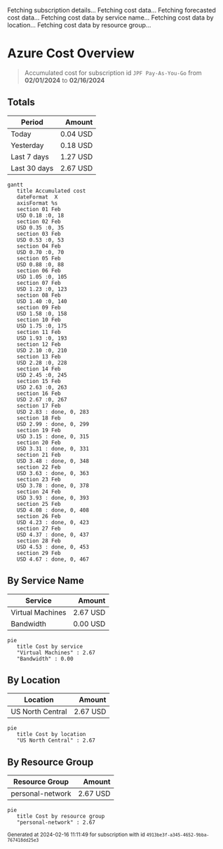 Fetching subscription details...
Fetching cost data...
Fetching forecasted cost data...
Fetching cost data by service name...
Fetching cost data by location...
Fetching cost data by resource group...
# Azure Cost Overview

> Accumulated cost for subscription id `JPF Pay-As-You-Go` from **02/01/2024** to **02/16/2024**

## Totals

|Period|Amount|
|---|---:|
|Today|0.04 USD|
|Yesterday|0.18 USD|
|Last 7 days|1.27 USD|
|Last 30 days|2.67 USD|

```mermaid
gantt
   title Accumulated cost
   dateFormat  X
   axisFormat %s
   section 01 Feb
   USD 0.18 :0, 18
   section 02 Feb
   USD 0.35 :0, 35
   section 03 Feb
   USD 0.53 :0, 53
   section 04 Feb
   USD 0.70 :0, 70
   section 05 Feb
   USD 0.88 :0, 88
   section 06 Feb
   USD 1.05 :0, 105
   section 07 Feb
   USD 1.23 :0, 123
   section 08 Feb
   USD 1.40 :0, 140
   section 09 Feb
   USD 1.58 :0, 158
   section 10 Feb
   USD 1.75 :0, 175
   section 11 Feb
   USD 1.93 :0, 193
   section 12 Feb
   USD 2.10 :0, 210
   section 13 Feb
   USD 2.28 :0, 228
   section 14 Feb
   USD 2.45 :0, 245
   section 15 Feb
   USD 2.63 :0, 263
   section 16 Feb
   USD 2.67 :0, 267
   section 17 Feb
   USD 2.83 : done, 0, 283
   section 18 Feb
   USD 2.99 : done, 0, 299
   section 19 Feb
   USD 3.15 : done, 0, 315
   section 20 Feb
   USD 3.31 : done, 0, 331
   section 21 Feb
   USD 3.48 : done, 0, 348
   section 22 Feb
   USD 3.63 : done, 0, 363
   section 23 Feb
   USD 3.78 : done, 0, 378
   section 24 Feb
   USD 3.93 : done, 0, 393
   section 25 Feb
   USD 4.08 : done, 0, 408
   section 26 Feb
   USD 4.23 : done, 0, 423
   section 27 Feb
   USD 4.37 : done, 0, 437
   section 28 Feb
   USD 4.53 : done, 0, 453
   section 29 Feb
   USD 4.67 : done, 0, 467
```

## By Service Name

|Service|Amount|
|---|---:|
|Virtual Machines|2.67 USD|
|Bandwidth|0.00 USD|

```mermaid
pie
   title Cost by service
   "Virtual Machines" : 2.67
   "Bandwidth" : 0.00
```

## By Location

|Location|Amount|
|---|---:|
|US North Central|2.67 USD|

```mermaid
pie
   title Cost by location
   "US North Central" : 2.67
```

## By Resource Group

|Resource Group|Amount|
|---|---:|
|personal-network|2.67 USD|

```mermaid
pie
   title Cost by resource group
   "personal-network" : 2.67
```

<sup>Generated at 2024-02-16 11:11:49 for subscription with id `4913be3f-a345-4652-9bba-767418dd25e3`</sup>
